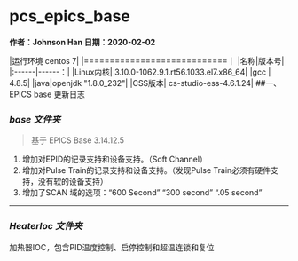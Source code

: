 # pcs_epics_base
**作者：Johnson Han
日期：2020-02-02** 

|运行环境 centos 7|
|============================｜
|名称|版本号|
|:------|------：|
|Linux内核| 3.10.0-1062.9.1.rt56.1033.el7.x86_64|
|gcc | 4.8.5| 
|java|openjdk "1.8.0_232"|
|CSS版本| cs-studio-ess-4.6.1.24|
##一、 EPICS base 更新日志 
###  *base 文件夹*
>基于 EPICS Base 3.14.12.5
1. 增加对EPID的记录支持和设备支持。（Soft Channel）
2. 增加对Pulse Train的记录支持和设备支持。（发现Pulse Train必须有硬件支持，没有软的设备支持）
3. 增加了SCAN 域的选项：“600 Second” “300 second” “.05 second”  
---
### *HeaterIoc 文件夹*
<p>加热器IOC，包含PID温度控制、启停控制和超温连锁和复位</p>